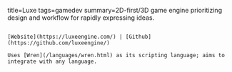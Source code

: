 title=Luxe
tags=gamedev
summary=2D-first/3D game engine prioritizing design and workflow for rapidly expressing ideas.
~~~~~~

[Website](https://luxeengine.com/) | [Github](https://github.com/luxeengine/)

Uses [Wren](/languages/wren.html) as its scripting language; aims to integrate with any language.

